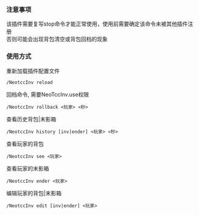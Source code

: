### 注意事项
该插件需要复写stop命令才能正常使用，使用前需要确定该命令未被其他插件注册  
否则可能会出现背包清空或背包回档的现象
### 使用方式  
重新加载插件配置文件
```
/NeotccInv reload
```
回档命令, 需要NeoTccInv.use权限
```
/NeotccInv rollback <玩家> <秒>
```
查看历史背包|末影箱
```
/NeotccInv history [inv|ender] <玩家> <秒>
```
查看玩家的背包
```
/NeotccInv see <玩家>
```
查看玩家的末影箱
```
/NeotccInv ender <玩家>
```
编辑玩家的背包|末影箱
```
/NeotccInv edit [inv|ender] <玩家>
```


